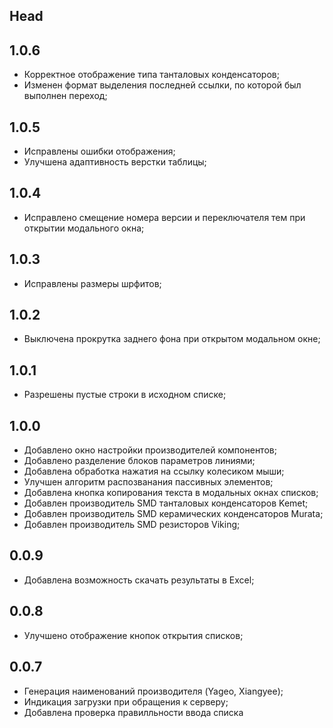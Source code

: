 ## Head

## 1.0.6
* Корректное отображение типа танталовых конденсаторов;
* Изменен формат выделения последней ссылки, по которой был выполнен переход;

## 1.0.5
* Исправлены ошибки отображения;
* Улучшена адаптивность верстки таблицы;

## 1.0.4
* Исправлено смещение номера версии и переключателя тем при открытии модального окна;

## 1.0.3
* Исправлены размеры шрфитов;

## 1.0.2
* Выключена прокрутка заднего фона при открытом модальном окне;

## 1.0.1
* Разрешены пустые строки в исходном списке;

## 1.0.0
* Добавлено окно настройки производителей компонентов;
* Добавлено разделение блоков параметров линиями;
* Добавлена обработка нажатия на ссылку колесиком мыши;
* Улучшен алгоритм распозванания пассивных элементов;
* Добавлена кнопка копирования текста в модальных окнах списков;
* Добавлен производитель SMD танталовых конденсаторов Kemet;
* Добавлен производитель SMD керамических конденсаторов Murata;
* Добавлен производитель SMD резисторов Viking;


## 0.0.9
* Добавлена возможность скачать результаты в Excel;

## 0.0.8
* Улучшено отображение кнопок открытия списков;

## 0.0.7
* Генерация наименований производителя (Yageo, Xiangyee);
* Индикация загрузки при обращения к серверу;
* Добавлена проверка правилльности ввода списка
